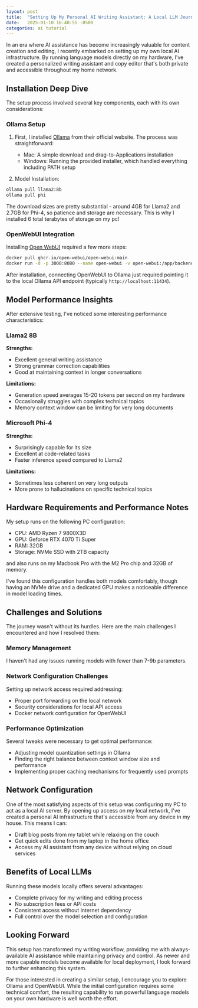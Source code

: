 ```yaml
---
layout: post
title:  "Setting Up My Personal AI Writing Assistant: A Local LLM Journey"
date:   2025-01-10 16:48:55 -0500
categories: ai tutorial
---
```

In an era where AI assistance has become increasingly valuable for content creation and editing, I recently embarked on setting up my own local AI infrastructure. By running language models directly on my hardware, I've created a personalized writing assistant and copy editor that's both private and accessible throughout my home network.

## Installation Deep Dive

The setup process involved several key components, each with its own considerations:

### Ollama Setup

1. First, I installed <a href="https://ollama.ai/" target="_blank" rel="noopener noreferrer">Ollama</a> from their official website. The process was straightforward:
   * Mac: A simple download and drag-to-Applications installation
   * Windows: Running the provided installer, which handled everything including PATH setup

2. Model Installation:

```bash
ollama pull llama2:8b
ollama pull phi
```

The download sizes are pretty substantial - around 4GB for Llama2 and 2.7GB for Phi-4, so patience and storage are necessary. This is why I installed 6 total terabytes of storage on my pc!

### OpenWebUI Integration

Installing <a href="https://openwebui.com/" target="_blank" rel="noopener noreferrer">Open WebUI</a> required a few more steps:

```bash
docker pull ghcr.io/open-webui/open-webui:main
docker run -d -p 3000:8080 --name open-webui -v open-webui:/app/backend/data ghcr.io/open-webui/open-webui:main
```

After installation, connecting OpenWebUI to Ollama just required pointing it to the local Ollama API endpoint (typically `http://localhost:11434`).

## Model Performance Insights

After extensive testing, I've noticed some interesting performance characteristics:

### Llama2 8B

**Strengths:**

* Excellent general writing assistance
* Strong grammar correction capabilities
* Good at maintaining context in longer conversations

**Limitations:**

* Generation speed averages 15-20 tokens per second on my hardware
* Occasionally struggles with complex technical topics
* Memory context window can be limiting for very long documents

### Microsoft Phi-4

**Strengths:**

* Surprisingly capable for its size
* Excellent at code-related tasks
* Faster inference speed compared to Llama2

**Limitations:**

* Sometimes less coherent on very long outputs
* More prone to hallucinations on specific technical topics

## Hardware Requirements and Performance Notes

My setup runs on the following PC configuration:

* CPU: AMD Ryzen 7 9800X3D
* GPU: Geforce RTX 4070 Ti Super
* RAM: 32GB
* Storage: NVMe SSD with 2TB capacity

and also runs on my Macbook Pro with the M2 Pro chip and 32GB of memory.

I've found this configuration handles both models comfortably, though having an NVMe drive and a dedicated GPU makes a noticeable difference in model loading times.

## Challenges and Solutions

The journey wasn't without its hurdles. Here are the main challenges I encountered and how I resolved them:

### Memory Management

I haven't had any issues running models with fewer than 7-9b parameters. 

### Network Configuration Challenges

Setting up network access required addressing:

* Proper port forwarding on the local network
* Security considerations for local API access
* Docker network configuration for OpenWebUI

### Performance Optimization

Several tweaks were necessary to get optimal performance:

* Adjusting model quantization settings in Ollama
* Finding the right balance between context window size and performance
* Implementing proper caching mechanisms for frequently used prompts

## Network Configuration

One of the most satisfying aspects of this setup was configuring my PC to act as a local AI server. By opening up access on my local network, I've created a personal AI infrastructure that's accessible from any device in my house. This means I can:

* Draft blog posts from my tablet while relaxing on the couch
* Get quick edits done from my laptop in the home office
* Access my AI assistant from any device without relying on cloud services

## Benefits of Local LLMs

Running these models locally offers several advantages:

* Complete privacy for my writing and editing process
* No subscription fees or API costs
* Consistent access without internet dependency
* Full control over the model selection and configuration

## Looking Forward

This setup has transformed my writing workflow, providing me with always-available AI assistance while maintaining privacy and control. As newer and more capable models become available for local deployment, I look forward to further enhancing this system.

For those interested in creating a similar setup, I encourage you to explore Ollama and OpenWebUI. While the initial configuration requires some technical comfort, the resulting capability to run powerful language models on your own hardware is well worth the effort.
